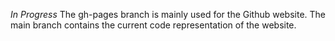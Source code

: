 *In Progress*
The gh-pages branch is mainly used for the Github website. The main branch contains the current code representation of the website.
